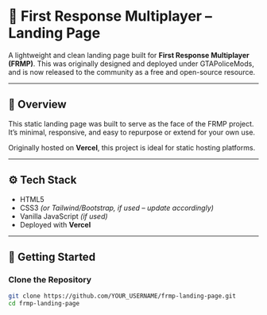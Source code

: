 # 🚨 First Response Multiplayer – Landing Page

A lightweight and clean landing page built for **First Response Multiplayer (FRMP)**. This was originally designed and deployed under GTAPoliceMods, and is now released to the community as a free and open-source resource.

---

## 🧾 Overview

This static landing page was built to serve as the face of the FRMP project. It’s minimal, responsive, and easy to repurpose or extend for your own use.

Originally hosted on **Vercel**, this project is ideal for static hosting platforms.

---

## ⚙️ Tech Stack

- HTML5
- CSS3 *(or Tailwind/Bootstrap, if used – update accordingly)*
- Vanilla JavaScript *(if used)*
- Deployed with **Vercel**

---

## 🚀 Getting Started

### Clone the Repository

```bash
git clone https://github.com/YOUR_USERNAME/frmp-landing-page.git
cd frmp-landing-page
